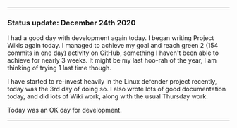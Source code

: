 ***

### Status update: December 24th 2020

I had a good day with development again today. I began writing Project Wikis again today. I managed to achieve my goal and reach green 2 (154 commits in one day) activity on GitHub, something I haven't been able to achieve for nearly 3 weeks. It might be my last hoo-rah of the year, I am thinking of trying 1 last time though.

I have started to re-invest heavily in the Linux defender project recently, today was the 3rd day of doing so. I also wrote lots of good documentation today, and did lots of Wiki work, along with the usual Thursday work.

Today was an OK day for development.

***
